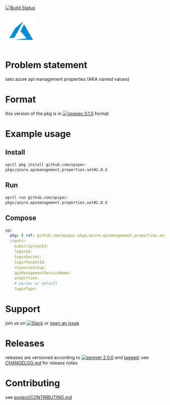 [![Build Status](https://travis-ci.org/opspec-pkgs/azure.apimanagement.properties.set.svg?branch=master)](https://travis-ci.org/opspec-pkgs/azure.apimanagement.properties.set)

<img src="icon.svg" alt="icon" height="100px">

# Problem statement

sets azure api management properties (AKA named values)

# Format

this version of the pkg is in [![opspec 0.1.5](https://img.shields.io/badge/opspec-0.1.5-brightgreen.svg?colorA=6b6b6b&colorB=fc16be)](https://opspec.io/0.1.5/packages.html) format

# Example usage

## Install

```shell
opctl pkg install github.com/opspec-pkgs/azure.apimanagement.properties.set#2.0.4
```

## Run

```
opctl run github.com/opspec-pkgs/azure.apimanagement.properties.set#2.0.4
```

## Compose

```yaml
op:
  pkg: { ref: github.com/opspec-pkgs/azure.apimanagement.properties.set#2.0.4 }
  inputs:
    subscriptionId:
    loginId:
    loginSecret:
    loginTenantId:
    resourceGroup:
    apiManagementServiceName:
    properties:
    # params w/ default
    loginType:
```

# Support

join us on
[![Slack](https://opspec-slackin.herokuapp.com/badge.svg)](https://opspec-slackin.herokuapp.com/)
or
[open an issue](https://github.com/opspec-pkgs/azure.apimanagement.properties.set/issues)

# Releases

releases are versioned according to
[![semver 2.0.0](https://img.shields.io/badge/semver-2.0.0-brightgreen.svg)](http://semver.org/spec/v2.0.0.html)
and [tagged](https://git-scm.com/book/en/v2/Git-Basics-Tagging); see
[CHANGELOG.md](CHANGELOG.md) for release notes

# Contributing

see
[project/CONTRIBUTING.md](https://github.com/opspec-pkgs/project/blob/master/CONTRIBUTING.md)
